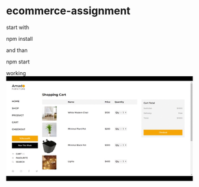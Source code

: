 # ecommerce-assignment

start with

npm install

and than

npm start

working
![final](https://github.com/lakshay-saini-au8/ecommerce-assignment/blob/master/working.gif)
